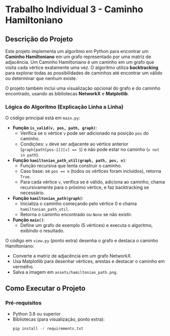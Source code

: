 # Trabalho Individual 3 - Caminho Hamiltoniano

## Descrição do Projeto

Este projeto implementa um algoritmo em Python para encontrar um **Caminho Hamiltoniano** em um grafo representado por uma matriz de adjacência. Um Caminho Hamiltoniano é um caminho em um grafo que visita cada vértice exatamente uma vez. O algoritmo utiliza **backtracking** para explorar todas as possibilidades de caminhos até encontrar um válido ou determinar que nenhum existe.

O projeto também inclui uma visualização opcional do grafo e do caminho encontrado, usando as bibliotecas **NetworkX** e **Matplotlib**.

### Lógica do Algoritmo (Explicação Linha a Linha)

O código principal está em `main.py`:

- **Função `is_valid(v, pos, path, graph)`**:
  - Verifica se o vértice `v` pode ser adicionado na posição `pos` do caminho.
  - Condições: `v` deve ser adjacente ao vértice anterior (`graph[path[pos-1]][v] == 1`) e não pode estar no caminho (`v not in path`).
- **Função `hamiltonian_path_util(graph, path, pos, n)`**:
  - Função recursiva que tenta construir o caminho.
  - Caso base: se `pos == n` (todos os vértices foram incluídos), retorna `True`.
  - Para cada vértice `v`, verifica se é válido, adiciona ao caminho, chama recursivamente para o próximo vértice, e faz backtracking se necessário.
- **Função `hamiltonian_path(graph)`**:
  - Inicializa o caminho começando pelo vértice 0 e chama `hamiltonian_path_util`.
  - Retorna o caminho encontrado ou `None` se não existir.
- **Função `main()`**:
  - Define um grafo de exemplo (5 vértices) e executa o algoritmo, exibindo o resultado.

O código em `view.py` (ponto extra) desenha o grafo e destaca o caminho Hamiltoniano:
- Converte a matriz de adjacência em um grafo NetworkX.
- Usa Matplotlib para desenhar vértices, arestas e destacar o caminho em vermelho.
- Salva a imagem em `assets/hamiltonian_path.png`.

## Como Executar o Projeto

### Pré-requisitos
- Python 3.8 ou superior
- Bibliotecas (para visualização, ponto extra):
  ```bash
  pip install -r requirements.txt